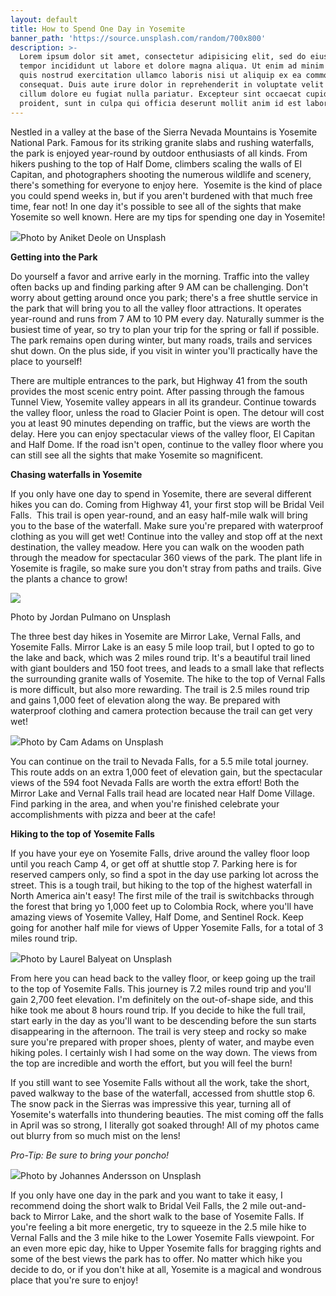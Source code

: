 ```yaml
---
layout: default
title: How to Spend One Day in Yosemite
banner_path: 'https://source.unsplash.com/random/700x800'
description: >-
  Lorem ipsum dolor sit amet, consectetur adipisicing elit, sed do eiusmod
  tempor incididunt ut labore et dolore magna aliqua. Ut enim ad minim veniam,
  quis nostrud exercitation ullamco laboris nisi ut aliquip ex ea commodo
  consequat. Duis aute irure dolor in reprehenderit in voluptate velit esse
  cillum dolore eu fugiat nulla pariatur. Excepteur sint occaecat cupidatat non
  proident, sunt in culpa qui officia deserunt mollit anim id est laborum.
---
```


Nestled in a valley at the base of the Sierra Nevada Mountains is Yosemite National Park. Famous for its striking granite slabs and rushing waterfalls, the park is enjoyed year-round by outdoor enthusiasts of all kinds. From hikers pushing to the top of Half Dome, climbers scaling the walls of El Capitan, and photographers shooting the numerous wildlife and scenery, there's something for everyone to enjoy here. &nbsp;Yosemite is the kind of place you could spend weeks in, but if you aren't burdened with that much free time, fear not! In one day it's possible to see all of the sights that make Yosemite so well known. Here are my tips for spending one day in Yosemite!

![](/uploads/yosemite-valley-2053308.jpg)Photo by Aniket Deole on Unsplash

**Getting into the Park**

Do yourself a favor and arrive early in the morning. Traffic into the valley often backs up and finding parking after 9 AM can be challenging. Don't worry about getting around once you park; there's a free shuttle service in the park that will bring you to all the valley floor attractions. It operates year-round and runs from 7 AM to 10 PM every day. Naturally summer is the busiest time of year, so try to plan your trip for the spring or fall if possible. The park remains open during winter, but many roads, trails and services shut down. On the plus side, if you visit in winter you'll practically have the place to yourself!

There are multiple entrances to the park, but Highway 41 from the south provides the most scenic entry point. After passing through the famous Tunnel View, Yosemite valley appears in all its grandeur. Continue towards the valley floor, unless the road to Glacier Point is open. The detour will cost you at least 90 minutes depending on traffic, but the views are worth the delay. Here you can enjoy spectacular views of the valley floor, El Capitan and Half Dome. If the road isn't open, continue to the valley floor where you can still see all the sights that make Yosemite so magnificent.

**Chasing waterfalls in Yosemite**

If you only have one day to spend in Yosemite, there are several different hikes you can do. Coming from Highway 41, your first stop will be Bridal Veil Falls. &nbsp;This trail is open year-round, and an easy half-mile walk will bring you to the base of the waterfall. Make sure you're prepared with waterproof clothing as you will get wet! Continue into the valley and stop off at the next destination, the valley meadow. Here you can walk on the wooden path through the meadow for spectacular 360 views of the park. The plant life in Yosemite is fragile, so make sure you don't stray from paths and trails. Give the plants a chance to grow!

![](/uploads/cam-adams-36992-unsplash-1.jpg)

Photo by Jordan Pulmano on Unsplash

The three best day hikes in Yosemite are Mirror Lake, Vernal Falls, and Yosemite Falls. Mirror Lake is an easy 5 mile loop trail, but I opted to go to the lake and back, which was 2 miles round trip. It's a beautiful trail lined with giant boulders and 150 foot trees, and leads to a small lake that reflects the surrounding granite walls of Yosemite. The hike to the top of Vernal Falls is more difficult, but also more rewarding. The trail is 2.5 miles round trip and gains 1,000 feet of elevation along the way. Be prepared with waterproof clothing and camera protection because the trail can get very wet!

![](/uploads/cam-adams-36992-unsplash-1-2.jpg)Photo by Cam Adams on Unsplash

You can continue on the trail to Nevada Falls, for a 5.5 mile total journey. This route adds on an extra 1,000 feet of elevation gain, but the spectacular views of the 594 foot Nevada Falls are worth the extra effort! Both the Mirror Lake and Vernal Falls trail head are located near Half Dome Village. Find parking in the area, and when you're finished celebrate your accomplishments with pizza and beer at the cafe!

**Hiking to the top of Yosemite Falls&nbsp;**

If you have your eye on Yosemite Falls, drive around the valley floor loop until you reach Camp 4, or get off at shuttle stop 7. Parking here is for reserved campers only, so find a spot in the day use parking lot across the street. This is a tough trail, but hiking to the top of the highest waterfall in North America ain't easy! The first mile of the trail is switchbacks through the forest that bring yo 1,000 feet up to Colombia Rock, where you'll have amazing views of Yosemite Valley, Half Dome, and Sentinel Rock. Keep going for another half mile for views of Upper Yosemite Falls, for a total of 3 miles round trip.

![](/uploads/laurel-balyeat-32668-unsplash-1.jpg)Photo by Laurel Balyeat on Unsplash

From here you can head back to the valley floor, or keep going up the trail to the top of Yosemite Falls. This journey is 7.2 miles round trip and you'll gain 2,700 feet elevation. I'm definitely on the out-of-shape side, and this hike took me about 8 hours round trip. If you decide to hike the full trail, start early in the day as you'll want to be descending before the sun starts disappearing in the afternoon. The trail is very steep and rocky so make sure you're prepared with proper shoes, plenty of water, and maybe even hiking poles. I certainly wish I had some on the way down. The views from the top are incredible and worth the effort, but you will feel the burn!

If you still want to see Yosemite Falls without all the work, take the short, paved walkway to the base of the waterfall, accessed from shuttle stop 6. The snow pack in the Sierras was impressive this year, turning all of Yosemite's waterfalls into thundering beauties. The mist coming off the falls in April was so strong, I literally got soaked through! All of my photos came out blurry from so much mist on the lens!

*Pro-Tip: Be sure to bring your poncho!*

![](/uploads/johannes-andersson-129501-unsplash-1-1.jpg)Photo by Johannes Andersson on Unsplash

If you only have one day in the park and you want to take it easy, I recommend doing the short walk to Bridal Veil Falls, the 2 mile out-and-back to Mirror Lake, and the short walk to the base of Yosemite Falls. If you're feeling a bit more energetic, try to squeeze in the 2.5 mile hike to Vernal Falls and the 3 mile hike to the Lower Yosemite Falls viewpoint. For an even more epic day, hike to Upper Yosemite falls for bragging rights and some of the best views the park has to offer. No matter which hike you decide to do, or if you don't hike at all, Yosemite is a magical and wondrous place that you're sure to enjoy!